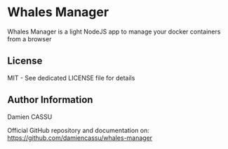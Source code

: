 Whales Manager
==============

Whales Manager is a light NodeJS app to manage your docker containers from a browser

License
-------

MIT - See dedicated LICENSE file for details

Author Information
------------------

Damien CASSU

Official GitHub repository and documentation on: https://github.com/damiencassu/whales-manager
